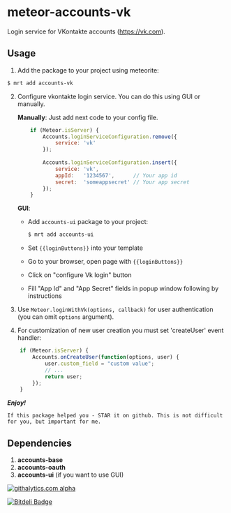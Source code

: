 meteor-accounts-vk
==================

Login service for VKontakte accounts (https://vk.com).

Usage
-----

1. Add the package to your project using meteorite:
```sh
$ mrt add accounts-vk
```

2. Configure vkontakte login service. You can do this using GUI or manually.
    
    **Manually**: Just add next code to your config file.
    ```js
        if (Meteor.isServer) {
            Accounts.loginServiceConfiguration.remove({
                service: 'vk'
            });
        
            Accounts.loginServiceConfiguration.insert({
                service: 'vk',
                appId:   '1234567',      // Your app id
                secret:  'someappsecret' // Your app secret
            });
        }
    ```

    **GUI**: 
    * Add `accounts-ui` package to your project:
    
        ```sh
        $ mrt add accounts-ui
        ```
    * Set `{{loginButtons}}` into your template
    * Go to your browser, open page with `{{loginButtons}}`
    * Click on "configure Vk login" button
    * Fill "App Id" and "App Secret" fields in popup window following by instructions

3. Use `Meteor.loginWithVk(options, callback)` for user authentication (you can omit `options` argument).

4. For customization of new user creation you must set 'createUser' event handler:
```js
    if (Meteor.isServer) {
        Accounts.onCreateUser(function(options, user) {
            user.custom_field = "custom value";
            // ...
            return user;
        });
    }
```

***Enjoy!***

```
If this package helped you - STAR it on github. This is not difficult for you, but important for me.
```

Dependencies
------------

1. **accounts-base**
2. **accounts-oauth**
3. **accounts-ui** (if you want to use GUI)

[![githalytics.com alpha](https://cruel-carlota.pagodabox.com/63ce76383fc2d7e3e960ca8e44371f44 "githalytics.com")](http://githalytics.com/alexpods/meteor-accounts-vs)

[![Bitdeli Badge](https://d2weczhvl823v0.cloudfront.net/alexpods/meteor-accounts-vk/trend.png)](https://bitdeli.com/free "Bitdeli Badge")

